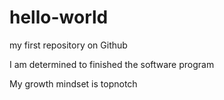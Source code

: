 # hello-world
my first repository on Github

I am determined to finished the software program

My growth mindset is topnotch
